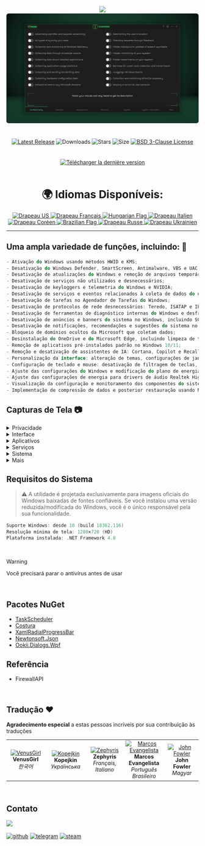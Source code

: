 <div align="center">
<img src="https://github.com/user-attachments/assets/370e1249-4c40-420b-85b1-2978e47f0060"/><br/>
<img src="https://github.com/Greedeks/GTweak/blob/main/.github/Preview.gif"/><br/><br/>

<div align="center" style="margin: 20px 0; text-align: center;">

[![Latest Release](https://img.shields.io/github/v/release/Greedeks/GTweak?style=for-the-badge&labelColor=3d3d3d&color=179962)](https://github.com/Greedeks/GTweak/releases/latest)
![Downloads](https://img.shields.io/github/downloads/Greedeks/GTweak/total.svg?style=for-the-badge&labelColor=3d3d3d&color=1982a5)
![Stars](https://img.shields.io/github/stars/greedeks/gtweak?style=for-the-badge&labelColor=3d3d3d&color=179962)
![Size](https://img.shields.io/github/repo-size/greedeks/gtweak?style=for-the-badge&labelColor=3d3d3d&color=1982a5)
[![BSD 3-Clause License](https://img.shields.io/badge/License-BSD%203--Clause-yellow.svg?style=for-the-badge&labelColor=3d3d3d&color=179962)](https://github.com/Greedeks/GTweak/blob/main/LICENSE)
</div>

<br/><a href="https://github.com/Greedeks/GTweak/releases/latest/download/gtweak.exe"><img src="https://github.com/user-attachments/assets/0c2f2947-6d63-46b3-9933-8e72a8b45ed3" width="260" height="68" alt="Télécharger la dernière version"></a><br/><br/>

<!-- langues --> 
<div align="center">
  <h1>🌍 Idiomas Disponíveis:</h1>

<a href="https://github.com/Greedeks/GTweak/blob/main/README.md">
    <img src="https://cdn-icons-png.flaticon.com/128/197/197484.png" alt="Drapeau US" width="40">
</a>

<a href="https://github.com/Greedeks/GTweak/blob/main/README-fr.md">
    <img src="https://cdn-icons-png.flaticon.com/128/197/197560.png" alt="Drapeau Français" width="40">
</a>

<a href="https://github.com/Greedeks/GTweak/blob/main/README-hu.md">
    <img src="https://cdn-icons-png.flaticon.com/128/197/197584.png" alt="Hungarian Flag" width="40">
</a>

<a href="https://github.com/Greedeks/GTweak/blob/main/README-it.md">
    <img src="https://cdn-icons-png.flaticon.com/128/9906/9906483.png" alt="Drapeau Italien" width="40">
</a>
  
<a href="https://github.com/Greedeks/GTweak/blob/main/README-ko.md">
    <img src="https://cdn-icons-png.flaticon.com/128/197/197582.png" alt="Drapeau Coréen" width="40">
</a>

<a href="https://github.com/Greedeks/GTweak/blob/main/README.md">
    <img src="https://cdn-icons-png.flaticon.com/128/9906/9906449.png" alt="Brazilian Flag" width="40">
</a>

<a href="https://github.com/Greedeks/GTweak/blob/main/README-ru.md">
    <img src="https://cdn-icons-png.flaticon.com/128/197/197408.png" alt="Drapeau Russe" width="40">
</a>

<a href="https://github.com/Greedeks/GTweak/blob/main/README-uk.md">
    <img src="https://cdn-icons-png.flaticon.com/128/5315/5315703.png" alt="Drapeau Ukrainien" width="40">
</a>
</div>

</div>

---
<h2> Uma ampla variedade de funções, incluindo: 🔩</h2>

```java
- Ativação do Windows usando métodos HWID e KMS;
- Desativação do Windows Defender, SmartScreen, Antimalware, VBS e UAC;
- Desativação de atualizações do Windows e remoção de arquivos temporários de atualização;
- Desativação de serviços não utilizados e desnecessários;
- Desativação de keyloggers e telemetria do Windows e NVIDIA;
- Desativação de serviços e eventos relacionados à coleta de dados do usuário;
- Desativação de tarefas no Agendador de Tarefas do Windows;
- Desativação de protocolos de rede desnecessários: Teredo, ISATAP e IPv6;
- Desativação de ferramentas de diagnóstico internas do Windows e desfragmentação;
- Desativação de anúncios e banners do sistema no Windows, incluindo SCOOBE;
- Desativação de notificações, recomendações e sugestões do sistema no Windows;
- Bloqueio de domínios ocultos da Microsoft que coletam dados;
- Desinstalação do OneDrive e do Microsoft Edge, incluindo limpeza de todos os dados e pastas associados;
- Remoção de aplicativos pré-instalados padrão no Windows 10/11;
- Remoção e desativação de assistentes de IA: Cortana, Copilot e Recall;
- Personalização da interface: alteração de temas, configurações de janelas e ícones;
- Configuração de teclado e mouse: desativação de filtragem de teclas, teclas aderentes e aceleração;
- Ajuste das configurações do Windows e modificação do plano de energia;
- Ajuste das configurações de energia para drivers de áudio Realtek High Definition para corrigir atraso de som;
- Visualização da configuração e monitoramento dos componentes do sistema;
- Implementação de compressão de dados e posterior restauração usando NTFS.
```

<h2> Capturas de Tela 📷</h2>
<details>
  <summary> Privacidade </summary>
  <img src="https://github.com/Greedeks/GTweak/blob/main/.github/screenshots/pt-br/Confidentiality.png"/>
</details>
<details>
  <summary> Interface </summary>
  <img src="https://github.com/Greedeks/GTweak/blob/main/.github/screenshots/pt-br/Interface.png"/>
</details>
<details>
  <summary> Aplicativos </summary>
  <img src="https://github.com/Greedeks/GTweak/blob/main/.github/screenshots/pt-br/Applications.png"/>
</details>
<details>
  <summary> Serviços </summary>
  <img src="https://github.com/Greedeks/GTweak/blob/main/.github/screenshots/pt-br/Services.png"/>
</details>
<details>
  <summary> Sistema </summary>
  <img src="https://github.com/Greedeks/GTweak/blob/main/.github/screenshots/pt-br/System.png"/>
</details>
<details>
  <summary> Mais </summary>
  <img src="https://github.com/Greedeks/GTweak/blob/main/.github/screenshots/pt-br/More.png"/>
</details>

<h2> Requisitos do Sistema </h2>

> ⚠ A utilidade é projetada exclusivamente para imagens oficiais do Windows baixadas de fontes confiáveis. Se você instalou uma versão reduzida/modificada do Windows, você é o único responsável pela sua funcionalidade.

```c++
Suporte Windows: desde 10 (build 18362.116)
Resolução mínima de tela: 1280×720 (HD)
Plataforma instalada: .NET Framework 4.8
```
</br>

> [!WARNING]
> Você precisará parar o antivírus antes de usar
</br>

## Pacotes NuGet

- [TaskScheduler](https://www.nuget.org/packages/TaskScheduler)
- [Costura](https://github.com/Fody/Costura)
- [XamlRadialProgressBar](https://www.nuget.org/packages/XamlRadialProgressBar)
- [Newtonsoft.Json](https://www.nuget.org/packages/Newtonsoft.Json)
- [Ookii.Dialogs.Wpf](https://www.nuget.org/packages/Ookii.Dialogs.Wpf)

## Referência
- FirewallAPI

</br>

## Tradução ❤️
<p>
  <b>Agradecimento especial</b> a estas pessoas incríveis por sua contribuição às traduções
</p>

<table>
  <tr>
    <td align="center" width="180">
      <a href="https://github.com/VenusGirl">
        <img src="https://images.weserv.nl/?url=avatars.githubusercontent.com/u/53147200?v=4&h=70&w=70&fit=cover&mask=circle" alt="VenusGirl"/>
      </a><br/>
      <b>VenusGirl</b><br/>
      <i>한국어</i>
    </td>
    <td align="center" width="180">
      <a href="https://github.com/Kopejkin">
        <img src="https://images.weserv.nl/?url=avatars.githubusercontent.com/u/172585094?v=4&h=70&w=70&fit=cover&mask=circle" alt="Kopejkin"/>
      </a><br/>
      <b>Kopejkin</b><br/>
      <i>Українська</i>
    </td>
    <td align="center" width="180">
      <a href="https://github.com/Zephyris-Pro">
        <img src="https://images.weserv.nl/?url=avatars.githubusercontent.com/u/200662396?v=4&h=70&w=70&fit=cover&mask=circle" alt="Zephyris"/>
      </a><br/>
      <b>Zephyris</b><br/>
      <i>Français, Italiano</i>
    </td>
    <td align="center" width="180">
      <a href="https://github.com/marcolinojunior">
        <img src="https://images.weserv.nl/?url=avatars.githubusercontent.com/u/63563268?v=4&h=70&w=70&fit=cover&mask=circle" alt="Marcos Evangelista"/>
      </a><br/>
      <b>Marcos Evangelista</b><br/>
      <i>Português Brasileiro</i>
    </td>
    <td align="center" width="180">
      <a href="https://github.com/JohnFowler58">
        <img src="https://images.weserv.nl/?url=avatars.githubusercontent.com/u/182429115?v=4&h=70&w=70&fit=cover&mask=circle" alt="John Fowler"/>
      </a><br/>
      <b>John Fowler</b><br/>
      <i>Magyar</i>
    </td>
  </tr>
</table>

</br>

## Contato
<img src="https://avatars.githubusercontent.com/u/82948926?s=400&u=66ddd72b29af1ac8b262281b183da6d191c5a71d&v=4" width="100px;"/>

[![github](https://img.shields.io/badge/Github-gray?style=for-the-badge\&logo=github\&logoColor=white)](https://github.com/Greedeks)
[![telegram](https://img.shields.io/badge/Telegram-1DA1F2?style=for-the-badge\&logo=telegram\&logoColor=white)](https://t.me/Greedeks)
[![steam](https://img.shields.io/badge/STEAM-042430?style=for-the-badge\&logo=steam\&logoColor=white)](https://steamcommunity.com/id/greedeks/)
